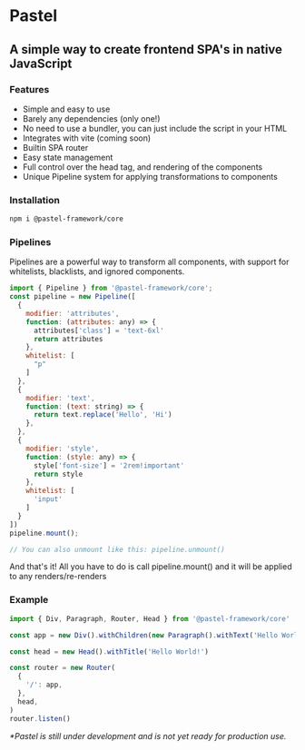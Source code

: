 # Pastel

## A simple way to create frontend SPA's in native JavaScript

### Features

- Simple and easy to use
- Barely any dependencies (only one!)
- No need to use a bundler, you can just include the script in your HTML
- Integrates with vite (coming soon)
- Builtin SPA router
- Easy state management
- Full control over the head tag, and rendering of the components
- Unique Pipeline system for applying transformations to components
### Installation

```bash
npm i @pastel-framework/core
```

### Pipelines
Pipelines are a powerful way to transform all components, with support for whitelists, blacklists, and ignored components.
```javascript
import { Pipeline } from '@pastel-framework/core';
const pipeline = new Pipeline([
  {
    modifier: 'attributes',
    function: (attributes: any) => {
      attributes['class'] = 'text-6xl'
      return attributes
    },
    whitelist: [
      "p"
    ]
  },
  {
    modifier: 'text',
    function: (text: string) => {
      return text.replace('Hello', 'Hi')
    },
  },
  {
    modifier: 'style',
    function: (style: any) => {
      style['font-size'] = '2rem!important'
      return style
    },
    whitelist: [
      'input'
    ]
  }
])
pipeline.mount();

// You can also unmount like this: pipeline.unmount()
```
And that's it!
All you have to do is call pipeline.mount() and it will be applied to any renders/re-renders
### Example

```javascript
import { Div, Paragraph, Router, Head } from '@pastel-framework/core'

const app = new Div().withChildren(new Paragraph().withText('Hello World!'))

const head = new Head().withTitle('Hello World!')

const router = new Router(
  {
    '/': app,
  },
  head,
)
router.listen()
```


_\*Pastel is still under development and is not yet ready for production use._

